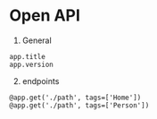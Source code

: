 # Open API
1. General
```
app.title
app.version
```

2. endpoints
```
@app.get('./path', tags=['Home'])
@app.get('./path', tags=['Person'])
```
